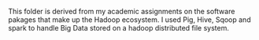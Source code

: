 This folder is derived from my academic assignments on the software pakages that make up the Hadoop ecosystem. I used Pig, Hive, Sqoop and spark to handle Big Data stored on a hadoop distributed file system. 
